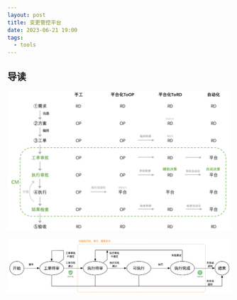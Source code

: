```yaml
---
layout: post
title: 变更管控平台
date: 2023-06-21 19:00
tags:
  - tools
---
```


## 导读
![page.png](https://raw.githubusercontent.com/niean/niean.github.io/master/images/20230621/cm-milestone.png)

![page.png](https://raw.githubusercontent.com/niean/niean.github.io/master/images/20230621/cm-fsm.png)
